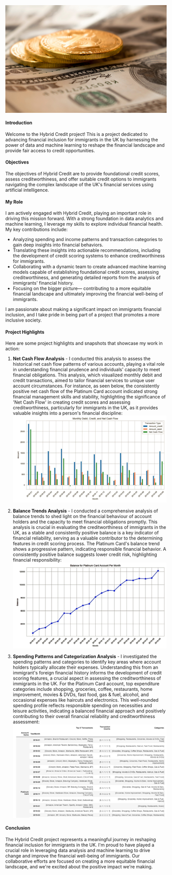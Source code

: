 ![Image 3](image/hybrid.jpg)

#### Introduction
Welcome to the Hybrid Credit project! This is a project dedicated to advancing financial inclusion for immigrants in the UK by harnessing the power of data and machine learning to reshape the financial landscape and provide fair access to credit opportunities.

#### Objectives

The objectives of Hybrid Credit are to provide foundational credit scores, assess creditworthiness, and offer suitable credit options to immigrants navigating the complex landscape of the UK's financial services using artificial intelligence.

#### My Role

I am actively engaged with Hybrid Credit, playing an important role in driving this mission forward. With a strong foundation in data analytics and machine learning, I leverage my skills to explore individual financial health. My key contributions include:

- Analyzing spending and income patterns and transaction categories to gain deep insights into financial behaviors.
- Translating these insights into actionable recommendations, including the development of credit scoring systems to enhance creditworthiness for immigrants.
- Collaborating with a dynamic team to create advanced machine learning models capable of establishing foundational credit scores, assessing creditworthiness, and generating detailed reports from the analysis of immigrants' financial history.
- Focusing on the bigger picture— contributing to a more equitable financial landscape and ultimately improving the financial well-being of immigrants.

I am passionate about making a significant impact on immigrants financial inclusion, and I take pride in being part of a project that promotes a more inclusive society.

#### Project Highlights

Here are some project highlights and snapshots that showcase my work in action:

1. **Net Cash Flow Analysis** - I conducted this analysis to assess the historical net cash flow patterns of various accounts, playing a vital role in understanding financial prudence and individuals' capacity to meet financial obligations. This analysis, which visualized monthly debit and credit transactions, aimed to tailor financial services to unique user account circumstances. For instance, as seen below, the consistently positive net cash flow of the Platinum Card account indicated strong financial management skills and stability, highlighting the significance of 'Net Cash Flow' in creating credit scores and assessing creditworthiness, particularly for immigrants in the UK, as it provides valuable insights into a person's financial discipline: ![Image 1](image/net_cash_flow.jpg)
   
2. **Balance Trends Analysis** - I conducted a comprehensive analysis of balance trends to shed light on the financial behaviour of account holders and the capacity to meet financial obligations promptly. This analysis is crucial in evaluating the creditworthiness of immigrants in the UK, as a stable and consistently positive balance is a key indicator of financial reliability, serving as a valuable contributor to the determining features in  credit scoring process. The Platinum Card's balance trend shows a progressive pattern, indicating responsible financial behavior. A consistently positive balance suggests lower credit risk, highlighting financial responsibility: ![Image 2](image/balance.jpg)
   
3. **Spending Patterns and Categorization Analysis** - I investigated the spending patterns and categories to identify key areas where account holders typically allocate their expenses. Understanding this from an immigrant's foreign financial history informs the development of credit scoring features, a crucial aspect in assessing the creditworthiness of immigrants in the UK. For the Platinum Card account, top expenditure categories include shopping, groceries, coffee, restaurants, home improvement, movies & DVDs, fast food, gas & fuel, alcohol, and occasional expenses like haircuts and electronics. This well-rounded spending profile reflects responsible spending on necessities and leisure activities, indicating a balanced financial approach and positively contributing to their overall financial reliability and creditworthiness assessment: ![Image 3](image/spending.jpg)

#### Conclusion

The Hybrid Credit project represents a meaningful journey in reshaping financial inclusion for immigrants in the UK. I'm proud to have played a crucial role in leveraging data analysis and machine learning to drive change and improve the financial well-being of immigrants. Our collaborative efforts are focused on creating a more equitable financial landscape, and we're excited about the positive impact we're making. 
